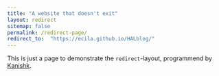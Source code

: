 ```yaml
---
title: "A website that doesn't exit"
layout: redirect
sitemap: false
permalink: /redirect-page/
redirect_to:  "https://ecila.github.io/HALblog/"
---
```

This is just a page to demonstrate the `redirect`-layout, programmend by [Kanishk](http://codingtips.kanishkkunal.in/about/).
